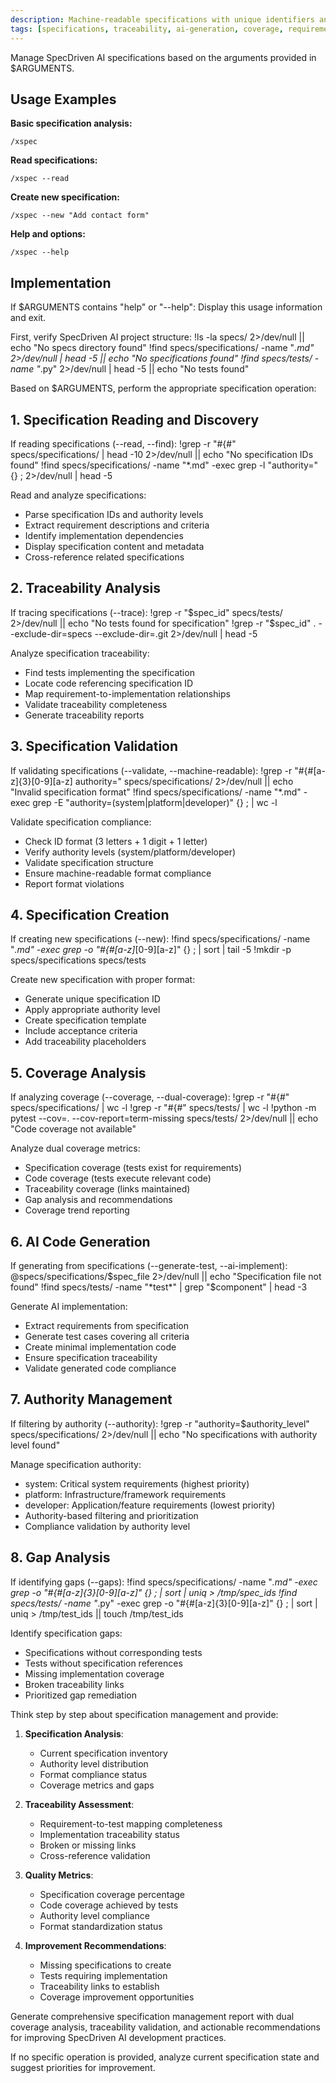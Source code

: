 ```yaml
---
description: Machine-readable specifications with unique identifiers and authority levels for precise AI code generation
tags: [specifications, traceability, ai-generation, coverage, requirements, authority]
---
```


Manage SpecDriven AI specifications based on the arguments provided in $ARGUMENTS.

## Usage Examples

**Basic specification analysis:**
```
/xspec
```

**Read specifications:**
```
/xspec --read
```

**Create new specification:**
```
/xspec --new "Add contact form"
```

**Help and options:**
```
/xspec --help
```

## Implementation

If $ARGUMENTS contains "help" or "--help":
Display this usage information and exit.

First, verify SpecDriven AI project structure:
!ls -la specs/ 2>/dev/null || echo "No specs directory found"
!find specs/specifications/ -name "*.md" 2>/dev/null | head -5 || echo "No specifications found"
!find specs/tests/ -name "*.py" 2>/dev/null | head -5 || echo "No tests found"

Based on $ARGUMENTS, perform the appropriate specification operation:

## 1. Specification Reading and Discovery

If reading specifications (--read, --find):
!grep -r "#{#" specs/specifications/ | head -10 2>/dev/null || echo "No specification IDs found"
!find specs/specifications/ -name "*.md" -exec grep -l "authority=" {} \; 2>/dev/null | head -5

Read and analyze specifications:
- Parse specification IDs and authority levels
- Extract requirement descriptions and criteria
- Identify implementation dependencies
- Display specification content and metadata
- Cross-reference related specifications

## 2. Traceability Analysis

If tracing specifications (--trace):
!grep -r "$spec_id" specs/tests/ 2>/dev/null || echo "No tests found for specification"
!grep -r "$spec_id" . --exclude-dir=specs --exclude-dir=.git 2>/dev/null | head -5

Analyze specification traceability:
- Find tests implementing the specification
- Locate code referencing specification ID
- Map requirement-to-implementation relationships
- Validate traceability completeness
- Generate traceability reports

## 3. Specification Validation

If validating specifications (--validate, --machine-readable):
!grep -r "#{#[a-z]{3}[0-9][a-z] authority=" specs/specifications/ 2>/dev/null || echo "Invalid specification format"
!find specs/specifications/ -name "*.md" -exec grep -E "authority=(system|platform|developer)" {} \; | wc -l

Validate specification compliance:
- Check ID format (3 letters + 1 digit + 1 letter)
- Verify authority levels (system/platform/developer)
- Validate specification structure
- Ensure machine-readable format compliance
- Report format violations

## 4. Specification Creation

If creating new specifications (--new):
!find specs/specifications/ -name "*.md" -exec grep -o "#{#[a-z]*[0-9][a-z]" {} \; | sort | tail -5
!mkdir -p specs/specifications specs/tests

Create new specification with proper format:
- Generate unique specification ID
- Apply appropriate authority level
- Create specification template
- Include acceptance criteria
- Add traceability placeholders

## 5. Coverage Analysis

If analyzing coverage (--coverage, --dual-coverage):
!grep -r "#{#" specs/specifications/ | wc -l
!grep -r "#{#" specs/tests/ | wc -l
!python -m pytest --cov=. --cov-report=term-missing specs/tests/ 2>/dev/null || echo "Code coverage not available"

Analyze dual coverage metrics:
- Specification coverage (tests exist for requirements)
- Code coverage (tests execute relevant code)
- Traceability coverage (links maintained)
- Gap analysis and recommendations
- Coverage trend reporting

## 6. AI Code Generation

If generating from specifications (--generate-test, --ai-implement):
@specs/specifications/$spec_file 2>/dev/null || echo "Specification file not found"
!find specs/tests/ -name "*test*" | grep "$component" | head -3

Generate AI implementation:
- Extract requirements from specification
- Generate test cases covering all criteria
- Create minimal implementation code
- Ensure specification traceability
- Validate generated code compliance

## 7. Authority Management

If filtering by authority (--authority):
!grep -r "authority=$authority_level" specs/specifications/ 2>/dev/null || echo "No specifications with authority level found"

Manage specification authority:
- system: Critical system requirements (highest priority)
- platform: Infrastructure/framework requirements
- developer: Application/feature requirements (lowest priority)
- Authority-based filtering and prioritization
- Compliance validation by authority level

## 8. Gap Analysis

If identifying gaps (--gaps):
!find specs/specifications/ -name "*.md" -exec grep -o "#{#[a-z]{3}[0-9][a-z]" {} \; | sort | uniq > /tmp/spec_ids
!find specs/tests/ -name "*.py" -exec grep -o "#{#[a-z]{3}[0-9][a-z]" {} \; | sort | uniq > /tmp/test_ids || touch /tmp/test_ids

Identify specification gaps:
- Specifications without corresponding tests
- Tests without specification references
- Missing implementation coverage
- Broken traceability links
- Prioritized gap remediation

Think step by step about specification management and provide:

1. **Specification Analysis**:
   - Current specification inventory
   - Authority level distribution
   - Format compliance status
   - Coverage metrics and gaps

2. **Traceability Assessment**:
   - Requirement-to-test mapping completeness
   - Implementation traceability status
   - Broken or missing links
   - Cross-reference validation

3. **Quality Metrics**:
   - Specification coverage percentage
   - Code coverage achieved by tests
   - Authority level compliance
   - Format standardization status

4. **Improvement Recommendations**:
   - Missing specifications to create
   - Tests requiring implementation
   - Traceability links to establish
   - Coverage improvement opportunities

Generate comprehensive specification management report with dual coverage analysis, traceability validation, and actionable recommendations for improving SpecDriven AI development practices.

If no specific operation is provided, analyze current specification state and suggest priorities for improvement.